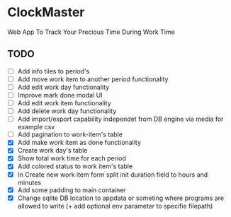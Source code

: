 # ClockMaster
Web App To Track Your Precious Time During Work Time

## TODO
- [ ] Add info tiles to period's
- [ ] Add move work item to another period functionality
- [ ] Add edit work day functionality
- [ ] Improve mark done modal UI
- [ ] Add edit work item functionality
- [ ] Add delete work day functionality
- [ ] Add import/export capability independet from DB engine via media for example csv
- [ ] Add pagination to work-item's table
- [x] Add make work item as done functionality
- [x] Create work day's table
- [x] Show total work time for each period
- [x] Add colored status to work item's table
- [x] In Create new work item form split init duration field to hours and minutes
- [x] Add some padding to main container
- [x] Change sqlite DB location to appdata or someting where programs are allowed to write (+ add optional env parameter to specifie filepath)
